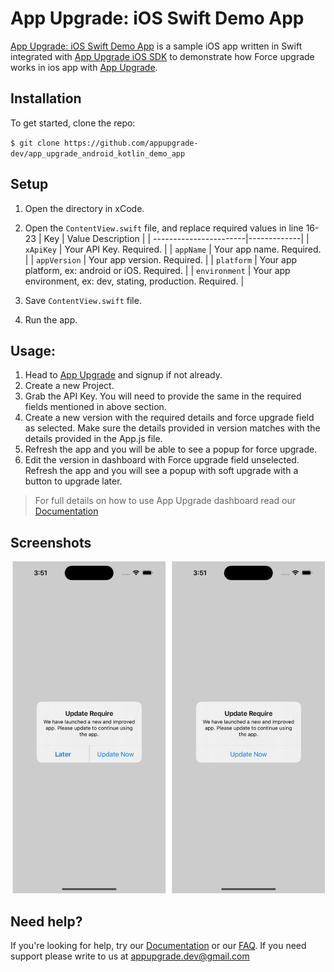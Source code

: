 # App Upgrade: iOS Swift Demo App

[App Upgrade: iOS Swift Demo App](https://github.com/appupgrade-dev/app-upgrade-swift-demo-app) is a sample iOS app written in Swift integrated with [App Upgrade iOS SDK](https://github.com/appupgrade-dev/app-upgrade-ios-sdk) to demonstrate how Force upgrade works in ios app with [App Upgrade](https://appupgrade.dev).

## Installation

To get started, clone the repo:

`$ git clone https://github.com/appupgrade-dev/app_upgrade_android_kotlin_demo_app`

## Setup

1. Open the directory in xCode.

2. Open the `ContentView.swift` file, and replace required values in line 16-23
   | Key                   | Value Description |
   | -----------------------|-------------|
   | `xApiKey`     | Your API Key. Required. |
   | `appName`  | Your app name. Required. |
   | `appVersion`  | Your app version. Required. |
   | `platform`  | Your app platform, ex: android or iOS. Required. |
   | `environment`  | Your app environment, ex: dev, stating, production. Required. |

2. Save `ContentView.swift` file.

3. Run the app.

## Usage:   

1. Head to [App Upgrade](https://appupgrade.dev) and signup if not already.
2. Create a new Project.
3. Grab the API Key. You will need to provide the same in the required fields mentioned in above section.
4. Create a new version with the required details and force upgrade field as selected. Make sure the details provided in version matches with the details provided in the App.js file.
5. Refresh the app and you will be able to see a popup for force upgrade.
6. Edit the version in dashboard with Force upgrade field unselected. Refresh the app and you will see a popup with soft upgrade with a button to upgrade later.
 > For full details on how to use App Upgrade dashboard read our [Documentation](https://appupgrade.dev/docs)

## Screenshots
 ![forceupgrade_ios_swift](https://raw.githubusercontent.com/appupgrade-dev/app-upgrade-assets/main/images/forceupgrade_ios_swift.png)

## Need help?

If you're looking for help, try our [Documentation](https://appupgrade.dev/docs/) or our [FAQ](https://appupgrade.dev/docs/app-upgrade-faq).
If you need support please write to us at appupgrade.dev@gmail.com

